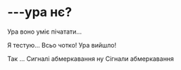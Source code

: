 # ---ура нє?
Ура воно уміє пічатати...

Я тестую...
Всьо чотко! Ура вийшло!

Так ...
Сигналі абмеркавання
ну Сігнали абмеркавання
